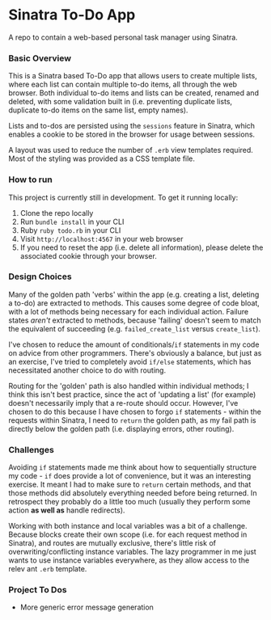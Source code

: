 # Sinatra To-Do App
A repo to contain a web-based personal task manager using Sinatra.

### Basic Overview
This is a Sinatra based To-Do app that allows users to create multiple lists, where each list can contain multiple to-do items, all through the web browser. Both individual to-do items and lists can be created, renamed and deleted, with some validation built in (i.e. preventing duplicate lists, duplicate to-do items on the same list, empty names).

Lists and to-dos are persisted using the `sessions` feature in Sinatra, which enables a cookie to be stored in the browser for usage between sessions.

A layout was used to reduce the number of `.erb` view templates required. Most of the styling was provided as a CSS template file. 

### How to run
This project is currently still in development. To get it running locally:
1. Clone the repo locally
2. Run `bundle install` in your CLI
3. Ruby `ruby todo.rb` in your CLI
4. Visit `http://localhost:4567` in your web browser
5. If you need to reset the app (i.e. delete all information), please delete the associated cookie through your browser.

### Design Choices
Many of the golden path 'verbs' within the app (e.g. creating a list, deleting a to-do) are extracted to methods. This causes some degree of code bloat, with a lot of methods being necessary for each individual action. Failure states _aren't_ extracted to methods, because 'failing' doesn't seem to match the equivalent of succeeding (e.g. `failed_create_list` versus `create_list`).

I've chosen to reduce the amount of conditionals/`if` statements in my code on advice from other programmers. There's obviously a balance, but just as an exercise, I've tried to completely avoid `if/else` statements, which has necessitated another choice to do with routing.

Routing for the 'golden' path is also handled within individual methods; I think this isn't best practice, since the act of 'updating a list' (for example) doesn't necessarily imply that a re-route should occur. However, I've chosen to do this because I have chosen to forgo `if` statements - within the requests within Sinatra, I need to `return` the golden path, as my fail path is directly below the golden path (i.e. displaying errors, other routing).

### Challenges
Avoiding `if` statements made me think about how to sequentially structure my code - `if` does provide a lot of convenience, but it was an interesting exercise. It meant I had to make sure to `return` certain methods, and that those methods did absolutely everything needed before being returned. In retrospect they probably do a little too much (usually they perform some action __as well as__ handle redirects).

Working with both instance and local variables was a bit of a challenge. Because blocks create their own scope (i.e. for each request method in Sinatra), and routes are mutually exclusive, there's little risk of overwriting/conflicting instance variables. The lazy programmer in me just wants to use instance variables everywhere, as they allow access to the relev ant `.erb` template.

### Project To Dos
- More generic error message generation
